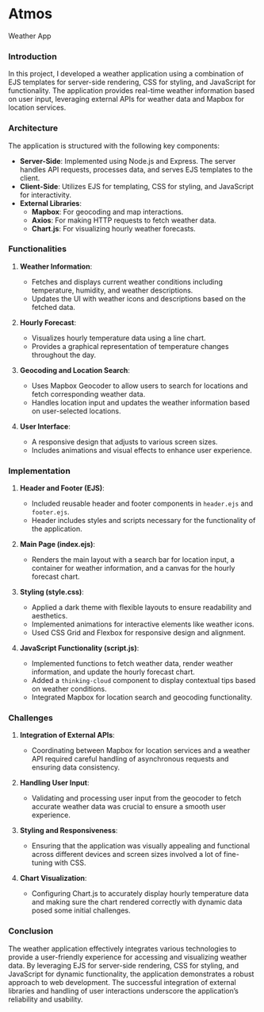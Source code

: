 # Atmos
Weather App

### Introduction
In this project, I developed a weather application using a combination of EJS templates for server-side rendering, CSS for styling, and JavaScript for functionality. The application provides real-time weather information based on user input, leveraging external APIs for weather data and Mapbox for location services.

### Architecture
The application is structured with the following key components:
- **Server-Side**: Implemented using Node.js and Express. The server handles API requests, processes data, and serves EJS templates to the client.
- **Client-Side**: Utilizes EJS for templating, CSS for styling, and JavaScript for interactivity.
- **External Libraries**:
  - **Mapbox**: For geocoding and map interactions.
  - **Axios**: For making HTTP requests to fetch weather data.
  - **Chart.js**: For visualizing hourly weather forecasts.

### Functionalities
1. **Weather Information**:
   - Fetches and displays current weather conditions including temperature, humidity, and weather descriptions.
   - Updates the UI with weather icons and descriptions based on the fetched data.
   
2. **Hourly Forecast**:
   - Visualizes hourly temperature data using a line chart.
   - Provides a graphical representation of temperature changes throughout the day.
   
3. **Geocoding and Location Search**:
   - Uses Mapbox Geocoder to allow users to search for locations and fetch corresponding weather data.
   - Handles location input and updates the weather information based on user-selected locations.

4. **User Interface**:
   - A responsive design that adjusts to various screen sizes.
   - Includes animations and visual effects to enhance user experience.

### Implementation
1. **Header and Footer (EJS)**:
   - Included reusable header and footer components in `header.ejs` and `footer.ejs`.
   - Header includes styles and scripts necessary for the functionality of the application.
   
2. **Main Page (index.ejs)**:
   - Renders the main layout with a search bar for location input, a container for weather information, and a canvas for the hourly forecast chart.

3. **Styling (style.css)**:
   - Applied a dark theme with flexible layouts to ensure readability and aesthetics.
   - Implemented animations for interactive elements like weather icons.
   - Used CSS Grid and Flexbox for responsive design and alignment.

4. **JavaScript Functionality (script.js)**:
   - Implemented functions to fetch weather data, render weather information, and update the hourly forecast chart.
   - Added a `thinking-cloud` component to display contextual tips based on weather conditions.
   - Integrated Mapbox for location search and geocoding functionality.

### Challenges
1. **Integration of External APIs**:
   - Coordinating between Mapbox for location services and a weather API required careful handling of asynchronous requests and ensuring data consistency.
   
2. **Handling User Input**:
   - Validating and processing user input from the geocoder to fetch accurate weather data was crucial to ensure a smooth user experience.

3. **Styling and Responsiveness**:
   - Ensuring that the application was visually appealing and functional across different devices and screen sizes involved a lot of fine-tuning with CSS.

4. **Chart Visualization**:
   - Configuring Chart.js to accurately display hourly temperature data and making sure the chart rendered correctly with dynamic data posed some initial challenges.

### Conclusion
The weather application effectively integrates various technologies to provide a user-friendly experience for accessing and visualizing weather data. By leveraging EJS for server-side rendering, CSS for styling, and JavaScript for dynamic functionality, the application demonstrates a robust approach to web development. The successful integration of external libraries and handling of user interactions underscore the application’s reliability and usability.
